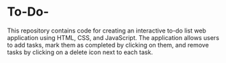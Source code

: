 # To-Do-
This repository contains code for creating an interactive to-do list web application using HTML, CSS, and JavaScript. The application allows users to add tasks, mark them as completed by clicking on them, and remove tasks by clicking on a delete icon next to each task.
